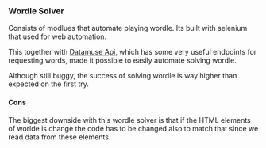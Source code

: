 ### Wordle Solver

Consists of modlues that automate playing wordle.
Its built with selenium that used for web automation.

This together with [Datamuse Api](https://www.datamuse.com/api/), which has some very useful endpoints for requesting words, made it possible to easily automate solving wordle.

Although still buggy, the success of solving wordle is way higher than expected on the first try.


#### Cons

The biggest downside with this wordle solver is that if the HTML elements of worlde is change the code has to be changed also to match that since we read data from these elements.